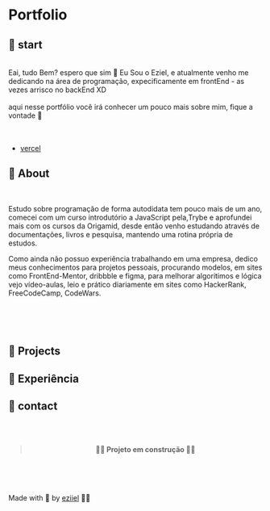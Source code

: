 # Portfolio


  ## 🚀 start
  <br />
  Eai, tudo Bem? espero que sim 🙌
  Eu Sou o Eziel, e atualmente venho me dedicando na área de programação,
  expecificamente em frontEnd - as vezes arrisco no backEnd XD
  <br />
  <br />
  aqui nesse portfólio você irá conhecer um pouco mais sobre mim, 
  fique a vontade 🚀
  <br /><br /><br />


  - [vercel](https://portfolio-eziiel.vercel.app/)

## 🔭 About

<br/>

Estudo sobre programação de forma autodidata tem pouco mais de um ano, 
comecei com um curso introdutório a JavaScript pela,Trybe e aprofundei 
mais com os cursos da Origamid, desde então venho estudando através de 
documentações, livros e pesquisa, mantendo uma rotina própria de estudos.
<br/>

Como ainda não possuo experiência trabalhando em uma empresa, dedico meus conhecimentos para projetos pessoais, procurando modelos, em sites como FrontEnd-Mentor, dribbble e figma, para melhorar algoritimos e lógica vejo vídeo-aulas, leio e prático diariamente em sites como HackerRank, FreeCodeCamp, CodeWars.  

<br/>
<br/>
<br/>

## 🔖 Projects


## 📝 Experiência


## 📱 contact


<br>
<br>


 >**<p align="center" > 🚧🔧 Projeto em construção 🔧🚧</p>**




<br>
<br>
<br>




Made with 💜 by [eziiel](https://github.com/eziiel) 🙌🚀